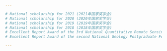 ```yaml
---

# National scholarship for 2021 (2021年国家奖学金)
# National scholarship for 2020 (2020年国家奖学金)
# National scholarship for 2019 (2019年国家奖学金)
# National scholarship for 2018 (2018年国家奖学金)
# Excellent Report Award of the 3rd National Quantitative Remote Sensing Forum (第三届全国定量遥感论坛优秀报告奖), June 2019, Nanjing, Jiangsu, China
# Excellent Report Award of the second National Geology Postgraduate Forum (第二届全国地学研究生论坛优秀报告奖), December 2020, Changsha, Hunan, China

---
```

